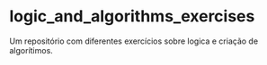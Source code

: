 # logic_and_algorithms_exercises
Um repositório com diferentes exercícios sobre logica e criação de algorítimos. 
